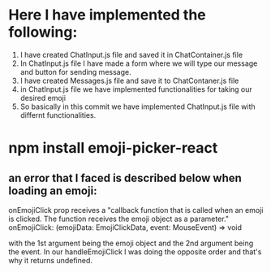 # Here I have implemented the following:
 1. I have created ChatInput.js file and saved it in ChatContainer.js file
 2. In ChatInput.js file I have made a form where we will type our message and button for sending message.
 3. I have created Messages.js file and save it to ChatContaner.js file
 4. in ChatInput.js file we have implemented functionalities for taking our 
 desired emoji
 5. So basically in this commit we have implemented ChatInput.js file with differnt functionalities.


 # npm install emoji-picker-react

 ## an error that I faced is described below when loading an emoji:
 onEmojiClick prop receives a "callback function that is called when an emoji is clicked. The function receives the emoji object as a parameter."
 onEmojiClick: (emojiData: EmojiClickData, event: MouseEvent) => void

 with the 1st argument being the emoji object and the 2nd argument being the event. In our handleEmojiClick I was doing the opposite order and that's why it returns undefined.


